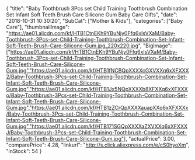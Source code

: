 {
	"title": "Baby Toothbrush 3Pcs set Child Training Toothbrush Combination Set Infant Soft Teeth Brush Care Silicone Gum Baby Care Gifts",
	"date": "2018-10-31 10:30:20",
	"SubCat": ["Mother & Kids"],
	"categories": ["Baby Care"],
	"thumbnailImage": "https://ae01.alicdn.com/kf/HTB1CtnEKh9YBuNjy0Ffq6xIsVXaM/Baby-Toothbrush-3Pcs-set-Child-Training-Toothbrush-Combination-Set-Infant-Soft-Teeth-Brush-Care-Silicone-Gum.jpg_220x220.jpg",
	"BigImage": ["https://ae01.alicdn.com/kf/HTB1CtnEKh9YBuNjy0Ffq6xIsVXaM/Baby-Toothbrush-3Pcs-set-Child-Training-Toothbrush-Combination-Set-Infant-Soft-Teeth-Brush-Care-Silicone-Gum.jpg","https://ae01.alicdn.com/kf/HTB1fNCBQpXXXXcGXVXXq6xXFXXX2/Baby-Toothbrush-3Pcs-set-Child-Training-Toothbrush-Combination-Set-Infant-Soft-Teeth-Brush-Care-Silicone-Gum.jpg","https://ae01.alicdn.com/kf/HTB1Jx5NQpXXXXb8XFXXq6xXFXXXo/Baby-Toothbrush-3Pcs-set-Child-Training-Toothbrush-Combination-Set-Infant-Soft-Teeth-Brush-Care-Silicone-Gum.jpg","https://ae01.alicdn.com/kf/HTB1zZCrQpXXXXauapXXq6xXFXXXx/Baby-Toothbrush-3Pcs-set-Child-Training-Toothbrush-Combination-Set-Infant-Soft-Teeth-Brush-Care-Silicone-Gum.jpg","https://ae01.alicdn.com/kf/HTB171SGQpXXXXaZXVXXq6xXFXXXJ/Baby-Toothbrush-3Pcs-set-Child-Training-Toothbrush-Combination-Set-Infant-Soft-Teeth-Brush-Care-Silicone-Gum.jpg"],
	"actualPrice": 3.00,
	"comparePrice": 4.28,
	"linkurl": "http://s.click.aliexpress.com/e/cS0hyoXm",
	"inStock": 54
}
